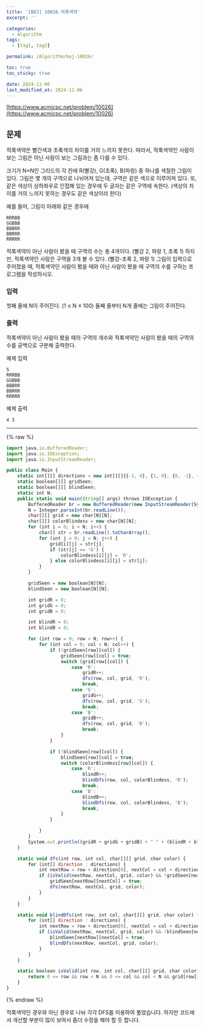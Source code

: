 ```yaml
---
title: '[BOJ] 10026.적록색약'
excerpt: ''

categories:
  - Algorithm
tags:
  - [tag1, tag2]

permalink: /Algorithm/boj-10026/

toc: true
toc_sticky: true

date: 2024-11-06
last_modified_at: 2024-11-06
---
```


[https://www.acmicpc.net/problem/10026](https://www.acmicpc.net/problem/10026)

## 문제

적록색약은 빨간색과 초록색의 차이를 거의 느끼지 못한다. 따라서, 적록색약인 사람이 보는 그림은 아닌 사람이 보는 그림과는 좀 다를 수 있다.

크기가 N×N인 그리드의 각 칸에 R(빨강), G(초록), B(파랑) 중 하나를 색칠한 그림이 있다. 그림은 몇 개의 구역으로 나뉘어져 있는데, 구역은 같은 색으로 이루어져 있다. 또, 같은 색상이 상하좌우로 인접해 있는 경우에 두 글자는 같은 구역에 속한다. (색상의 차이를 거의 느끼지 못하는 경우도 같은 색상이라 한다)

예를 들어, 그림이 아래와 같은 경우에

```
RRRBB
GGBBB
BBBRR
BBRRR
RRRRR
```

적록색약이 아닌 사람이 봤을 때 구역의 수는 총 4개이다. (빨강 2, 파랑 1, 초록 1) 하지만, 적록색약인 사람은 구역을 3개 볼 수 있다. (빨강-초록 2, 파랑 1)
그림이 입력으로 주어졌을 때, 적록색약인 사람이 봤을 때와 아닌 사람이 봤을 때 구역의 수를 구하는 프로그램을 작성하시오.

### 입력

첫째 줄에 N이 주어진다. (1 ≤ N ≤ 100)
둘째 줄부터 N개 줄에는 그림이 주어진다.

### 출력

적록색약이 아닌 사람이 봤을 때의 구역의 개수와 적록색약인 사람이 봤을 때의 구역의 수를 공백으로 구분해 출력한다.

예제 입력

```
5
RRRBB
GGBBB
BBBRR
BBRRR
RRRRR
```

예제 출력

```
4 3
```

---

{% raw %}

```javascript
import java.io.BufferedReader;
import java.io.IOException;
import java.io.InputStreamReader;

public class Main {
    static int[][] directions = new int[][]{{-1, 0}, {1, 0}, {0, -1}, {0, 1}};
    static boolean[][] gridSeen;
    static boolean[][] blindSeen;
    static int N;
    public static void main(String[] args) throws IOException {
        BufferedReader br = new BufferedReader(new InputStreamReader(System.in));
        N = Integer.parseInt(br.readLine());
        char[][] grid = new char[N][N];
        char[][] colorBlindess = new char[N][N];
        for (int i = 0; i < N; i++) {
            char[] str = br.readLine().toCharArray();
            for (int j = 0; j < N; j++) {
                grid[i][j] = str[j];
                if (str[j] == 'G') {
                    colorBlindess[i][j] = 'R';
                } else colorBlindess[i][j] = str[j];
            }
        }

        gridSeen = new boolean[N][N];
        blindSeen = new boolean[N][N];

        int gridR = 0;
        int gridG = 0;
        int gridB = 0;

        int blindR = 0;
        int blindB = 0;

        for (int row = 0; row < N; row++) {
            for (int col = 0; col < N; col++) {
                if (!gridSeen[row][col]) {
                    gridSeen[row][col] = true;
                    switch (grid[row][col]) {
                        case 'R':
                            gridR++;
                            dfs(row, col, grid, 'R');
                            break;
                        case 'G':
                            gridG++;
                            dfs(row, col, grid, 'G');
                            break;
                        case 'B':
                            gridB++;
                            dfs(row, col, grid, 'B');
                            break;
                    }
                }

                if (!blindSeen[row][col]) {
                    blindSeen[row][col] = true;
                    switch (colorBlindess[row][col]) {
                        case 'R':
                            blindR++;
                            blindDfs(row, col, colorBlindess, 'R');
                            break;
                        case 'B':
                            blindB++;
                            blindDfs(row, col, colorBlindess, 'B');
                            break;
                    }
                }

            }
        }
        System.out.println((gridR + gridG + gridB) + " " + (blindR + blindB));
    }

    static void dfs(int row, int col, char[][] grid, char color) {
        for (int[] direction : directions) {
            int nextRow = row + direction[0], nextCol = col + direction[1];
            if (isValid(nextRow, nextCol, grid, color) && !gridSeen[nextRow][nextCol]) {
                gridSeen[nextRow][nextCol] = true;
                dfs(nextRow, nextCol, grid, color);
            }
        }
    }

    static void blindDfs(int row, int col, char[][] grid, char color) {
        for (int[] direction : directions) {
            int nextRow = row + direction[0], nextCol = col + direction[1];
            if (isValid(nextRow, nextCol, grid, color) && !blindSeen[nextRow][nextCol]) {
                blindSeen[nextRow][nextCol] = true;
                blindDfs(nextRow, nextCol, grid, color);
            }
        }
    }

    static boolean isValid(int row, int col, char[][] grid, char color) {
        return 0 <= row && row < N && 0 <= col && col < N && grid[row][col] == color;
    }
}
```

{% endraw %}

적록색약인 경우와 아닌 경우로 나눠 각각 DFS를 이용하여 풀었습니다. 하지만 코드에서 개선할 부분이 많이 보여서 좀더 수정을 해야 할 듯 합니다.
